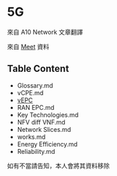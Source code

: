 # 5G
來自 A10 Network 文章翻譯

來自 [Meet](https://meethub.bnext.com.tw/%E3%80%905g%E7%A7%91%E6%99%AE%E3%80%91%E5%8F%AA%E8%A6%819%E5%BC%B5%E5%9C%96%EF%BC%8C%E7%9C%8B%E6%87%82%E4%BB%80%E9%BA%BC%E6%98%AF5g%EF%BD%9C%E5%A4%A7%E5%92%8C%E6%9C%89%E8%A9%B1%E8%AA%AA/?fbclid=IwAR2ZKs_MzbHpnzYxcWs3BCm44yoDvch3PuDWI5bjNcU4HBoUfxKzKyFolB0) 資料
## Table Content
- Glossary.md
- vCPE.md
- [vEPC](https://www.2cm.com.tw/2cm/zh-tw/magazine/-Technology/EE1AD67D7C08456CAE1D35B89F89AACE)
- RAN EPC.md
- Key Technologies.md
- NFV diff VNF.md	
- Network Slices.md
- works.md
- Energy Efficiency.md
- Reliability.md






如有不當請告知，本人會將其資料移除
